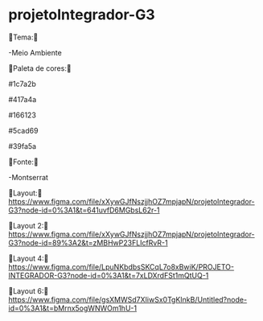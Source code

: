 # projetoIntegrador-G3

🔴Tema:🔴

-Meio Ambiente

🔴Paleta de cores:🔴

#1c7a2b

#417a4a

#166123

#5cad69

#39fa5a

🔴Fonte:🔴

-Montserrat

🔴Layout:🔴
https://www.figma.com/file/xXywGJfNszjjhOZ7mpjapN/projetoIntegrador-G3?node-id=0%3A1&t=641uvfD6MGbsL62r-1

🔴Layout 2:🔴
https://www.figma.com/file/xXywGJfNszjjhOZ7mpjapN/projetoIntegrador-G3?node-id=89%3A2&t=zMBHwP23FLIcfRvR-1

🔴Layout 4:🔴
https://www.figma.com/file/LpuNKbdbsSKCqL7o8xBwiK/PROJETO-INTEGRADOR-G3?node-id=0%3A1&t=7xLDXrdFSt1mQtUQ-1

🔴Layout 6:🔴
https://www.figma.com/file/gsXMWSd7XIiwSx0TgKInkB/Untitled?node-id=0%3A1&t=bMrnx5ogWNWOm1hU-1
